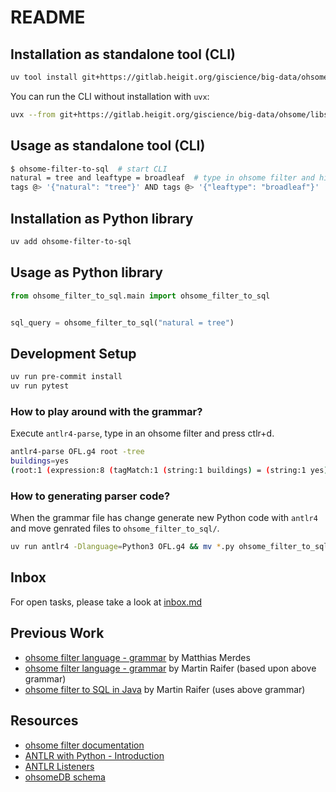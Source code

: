 # README

## Installation as standalone tool (CLI)

```sh
uv tool install git+https://gitlab.heigit.org/giscience/big-data/ohsome/libs/ohsome-filter-to-sql
```

You can run the CLI without installation with `uvx`:
```sh
uvx --from git+https://gitlab.heigit.org/giscience/big-data/ohsome/libs/ohsome-filter-to-sql ohsome-filter-to-sql
```

## Usage as standalone tool (CLI)

```sh
$ ohsome-filter-to-sql  # start CLI
natural = tree and leaftype = broadleaf  # type in ohsome filter and hit enter
tags @> '{"natural": "tree"}' AND tags @> '{"leaftype": "broadleaf"}'  # result
```

## Installation as Python library

```sh
uv add ohsome-filter-to-sql
```

## Usage as Python library

```python
from ohsome_filter_to_sql.main import ohsome_filter_to_sql


sql_query = ohsome_filter_to_sql("natural = tree")
```


## Development Setup

```sh
uv run pre-commit install
uv run pytest
```

### How to play around with the grammar?

Execute `antlr4-parse`, type in an ohsome filter and press ctlr+d.

```sh
antlr4-parse OFL.g4 root -tree
buildings=yes
(root:1 (expression:8 (tagMatch:1 (string:1 buildings) = (string:1 yes))) <EOF>)
```

### How to generating parser code?

When the grammar file has change generate new Python code with `antlr4` and move genrated files to `ohsome_filter_to_sql/`.

```sh
uv run antlr4 -Dlanguage=Python3 OFL.g4 && mv *.py ohsome_filter_to_sql/
```

## Inbox

For open tasks, please take a look at [inbox.md](inbox.md)

## Previous Work

- [ohsome filter language - grammar](https://gitlab.heigit.org/giscience/big-data/ohsome/ohsome-now/ohsome-now-app/-/blob/main/backend/src/main/antlr/org/heigit/ohsome/filter/OFL.g4) by Matthias Merdes
- [ohsome filter language - grammar](https://gitlab.heigit.org/-/snippets/62) by Martin Raifer (based upon above grammar)
- [ohsome filter to SQL in Java](https://gitlab.heigit.org/martin/ohsome-filter-language-example/-/blob/main/src/main/java/org/heigit/ohsome/OhsomeFilterToSql.java?ref_type=heads) by Martin Raifer (uses above grammar)

## Resources

- [ohsome filter documentation](https://docs.ohsome.org/ohsome-api/v1/filter.html)
- [ANTLR with Python - Introduction](https://yetanotherprogrammingblog.medium.com/antlr-with-python-974c756bdb1b)
- [ANTLR Listeners](https://github.com/antlr/antlr4/blob/master/doc/listeners.md)
- [ohsomeDB schema](https://gitlab.heigit.org/giscience/big-data/ohsome/ohsomedb/ohsomedb/-/blob/main/create-schema.sql)
